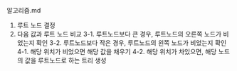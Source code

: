 알고리즘.md

1. 루트 노드 결정
2. 다음 값과 루트 노드 비교
3-1. 루트노드보다 큰 경우, 루트노드의 오른쪽 노드가 비었는지 확인
3-2. 루트노드보다 작은 경우, 루트노드의 왼쪽 노드가 비었는지 확인
4-1. 해당 위치가 비었으면  해당 값을 채우기
4-2. 해당 위치가 차있으면, 해당 노드의 값을 루트노드로 하는 트리 생성